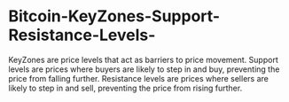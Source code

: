 # Bitcoin-KeyZones-Support-Resistance-Levels-
KeyZones are price levels that act as barriers to price movement. Support levels are prices where buyers are likely to step in and buy, preventing the price from falling further. Resistance levels are prices where sellers are likely to step in and sell, preventing the price from rising further.
